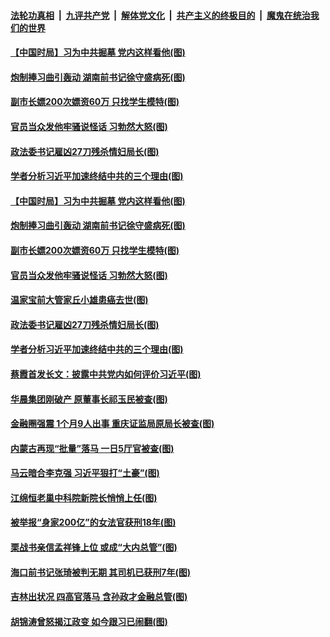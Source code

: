 

####  [法轮功真相](../../../../basic/blob/master/README.md?t=12070831) &nbsp;|&nbsp; [九评共产党](../../../../9ping.md/blob/master/README.md?t=12070831) &nbsp;|&nbsp; [解体党文化](../../../../jtdwh.md/blob/master/README.md?t=12070831)  &nbsp;|&nbsp; [共产主义的终极目的](../../../../gczydzjmd.md/blob/master/README.md?t=12070831) &nbsp;|&nbsp; [魔鬼在统治我们的世界](../../../../mgztzwmdsj.md/blob/master/README.md?t=12070831) 

#### [【中国时局】习为中共掘墓 党内这样看他(图)](../pages/p2/954902.md?t=12070831) 

#### [炮制捧习曲引轰动 湖南前书记徐守盛病死(图)](../pages/p2/954914.md?t=12070831) 

#### [副市长嫖200次嫖资60万 只找学生模特(图)](../pages/p2/954893.md?t=12070831) 

#### [官员当众发他牢骚说怪话 习勃然大怒(图)](../pages/p2/954878.md?t=12070831) 

#### [政法委书记雇凶27刀残杀情妇局长(图)](../pages/p2/954833.md?t=12070831) 

#### [学者分析习近平加速终结中共的三个理由(图)](../pages/p2/954812.md?t=12070831) 

#### [【中国时局】习为中共掘墓 党内这样看他(图)](../pages/p2/954902.md?t=12070831) 

#### [炮制捧习曲引轰动 湖南前书记徐守盛病死(图)](../pages/p2/954914.md?t=12070831) 

#### [副市长嫖200次嫖资60万 只找学生模特(图)](../pages/p2/954893.md?t=12070831) 


#### [官员当众发他牢骚说怪话 习勃然大怒(图)](../pages/p2/954878.md?t=12070831) 

#### [温家宝前大管家丘小雄患癌去世(图)](../pages/p2/954873.md?t=12070831) 

#### [政法委书记雇凶27刀残杀情妇局长(图)](../pages/p2/954833.md?t=12070831) 

#### [学者分析习近平加速终结中共的三个理由(图)](../pages/p2/954812.md?t=12070831) 

#### [蔡霞首发长文：披露中共党内如何评价习近平(图)](../pages/p2/954811.md?t=12070831) 

#### [华晨集团刚破产 原董事长祁玉民被查(图)](../pages/p2/954801.md?t=12070831) 

#### [金融圈强震 1个月9人出事 重庆证监局原局长被查(图)](../pages/p2/954796.md?t=12070831) 

#### [内蒙古再现“批量”落马 一日5厅官被查(图)](../pages/p2/954789.md?t=12070831) 


#### [马云暗合李克强 习近平狠打“土豪”(图)](../pages/p2/954599.md?t=12070831) 

#### [江绵恒老巢中科院新院长悄悄上任(图)](../pages/p2/954729.md?t=12070831) 

#### [被举报“身家200亿”的女法官获刑18年(图)](../pages/p2/954718.md?t=12070831) 

#### [栗战书亲信孟祥锋上位 或成“大内总管”(图)](../pages/p2/954681.md?t=12070831) 

#### [海口前书记张琦被判无期 其司机已获刑7年(图)](../pages/p2/954668.md?t=12070831) 

#### [吉林出状况 四高官落马 含孙政才金融总管(图)](../pages/p2/954583.md?t=12070831) 

#### [胡锦涛曾怒揭江政变 如今跟习已闹翻(图)](../pages/p2/954592.md?t=12070831) 

